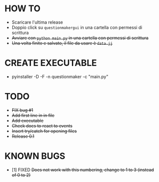 HOW TO
======
* Scaricare l'ultima release
* Doppio click su ```questionmakergui``` in una cartella con permessi di scrittura
* ~~Avviare con ```python main.py``` in una cartella con permessi di scrittura~~
* ~~Una volta finito e salvato, il file da usare è ```data.jj```~~

CREATE EXECUTABLE
==========
* pyinstaller -D -F -n questionmaker -c "main.py"


TODO
====
* ~~FIX bug #1~~
* ~~Add first line in in file~~
* ~~Add executable~~
* ~~Check docs to react to events~~
* ~~Insert try/catch for opening files~~
* ~~Release 0.1~~

KNOWN BUGS
==========
* [1] FIXED ~~Does not work with this numbering, change to 1 to 3 (instead of 0 to 2)~~ 